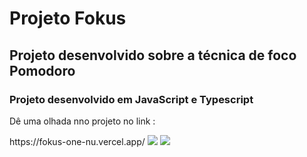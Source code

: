 <h1>Projeto Fokus</h1>
<h2>Projeto desenvolvido sobre a técnica de foco Pomodoro</h2>
<h3>Projeto desenvolvido em JavaScript e Typescript</h3>
<p>Dê uma olhada nno projeto no link :</p>
https://fokus-one-nu.vercel.app/
<img src='![image](https://github.com/user-attachments/assets/65d91857-f04a-4deb-870b-916c6ff60343)'>
<img src='![image](https://github.com/user-attachments/assets/4abbd0f6-501c-426b-b2bd-b7752ade3799)'>
